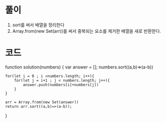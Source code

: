 # 풀이

1. sort를 써서 배열을 정리한다
2. Array.from(new Set(arr))를 써서 중복되는 요소를 제거한 배열을 새로 반환한다.

# 코드

function solution(numbers) {
var answer = [];
numbers.sort((a,b)=>(a-b))

    for(let i = 0 ; i <numbers.length; i++){
        for(let j = i+1 ; j < numbers.length; j++){
            answer.push(numbers[i]+numbers[j])
        }
    }

    arr = Array.from(new Set(answer))
    return arr.sort((a,b)=>(a-b));

}

```js

```
